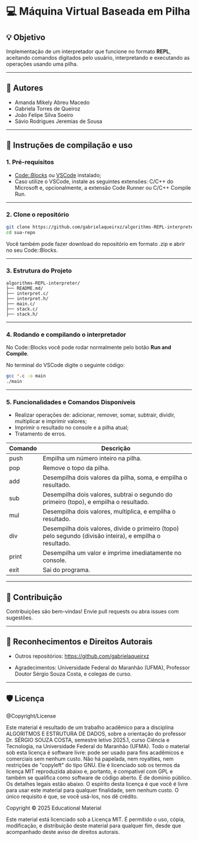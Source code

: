 # 💻 Máquina Virtual Baseada em Pilha 

## 💡 Objetivo

Implementação de um interpretador que funcione no formato **REPL**, aceitando comandos digitados pelo usuário, interpretando e executando as operações usando uma pilha.

---

## 👥 Autores
* Amanda Mikely Abreu Macedo
* Gabriela Torres de Queiroz
* João Felipe Silva Soeiro
* Sávio Rodrigues Jeremias de Sousa

--- 

## 🔧 Instruções de compilação e uso

### 1. Pré-requisitos

* [Code::Blocks](https://www.codeblocks.org/) ou [VSCode](https://code.visualstudio.com/) instalado;
* Caso utilize o VSCode, instale as seguintes extensões: C/C++ do Microsoft e, opcionalmente, a extensão Code Runner ou C/C++ Compile Run.

---

### 2. Clone o repositório

```bash
git clone https://github.com/gabrielaqueirxz/algorithms-REPL-interpreter.git
cd sua-repo
```
Você também pode fazer download do repositório em formato .zip e abrir no seu Code::Blocks.

---

### 3. Estrutura do Projeto

```
algorithms-REPL-interpreter/
├── README.md/
├── interpret.c/
├── interpret.h/
├── main.c/
├── stack.c/
├── stack.h/

```
---

### 4. Rodando e compilando o interpretador

No Code::Blocks você pode rodar normalmente pelo botão **Run and Compile**.

No terminal do VSCode digite o seguinte código:
```bash
gcc *.c -o main
./main
```
---

### 5. Funcionalidades e Comandos Disponíveis

* Realizar operações de: adicionar, remover, somar, subtrair, dividir, multiplicar e imprimir valores;
* Imprimir o resultado no console e a pilha atual;
* Tratamento de erros.

| Comando | Descrição |
|------|-----------|
| push <valor>  | Empilha um número inteiro na pilha.|
| pop | Remove o topo da pilha.|
| add| Desempilha dois valores da pilha, soma, e empilha o resultado.|
| sub |  Desempilha dois valores, subtrai o segundo do primeiro (topo), e empilha o resultado.|
| mul | Desempilha dois valores, multiplica, e empilha o resultado. |
| div| Desempilha dois valores, divide o primeiro (topo) pelo segundo (divisão inteira), e empilha o resultado.|
| print | Desempilha um valor e imprime imediatamente no console.|
| exit | Sai do programa. |

---

## 📑 Contribuição

Contribuições são bem-vindas! Envie pull requests ou abra issues com sugestões.

---

## 🏅 Reconhecimentos e Direitos Autorais
* Outros repositórios: https://github.com/gabrielaqueirxz

* Agradecimentos: Universidade Federal do Maranhão (UFMA), Professor Doutor Sérgio Souza Costa, e colegas de curso.

---

## 🛡 Licença

@Copyright/License

Este material é resultado de um trabalho acadêmico para a disciplina ALGORITMOS E ESTRUTURA DE DADOS, sobre a orientação do professor Dr. SÉRGIO SOUZA COSTA, semestre letivo 2025.1, curso Ciência e Tecnologia, na Universidade Federal do Maranhão (UFMA). Todo o material sob esta licença é software livre: pode ser usado para fins acadêmicos e comerciais sem nenhum custo. Não há papelada, nem royalties, nem restrições de "copyleft" do tipo GNU. Ele é licenciado sob os termos da licença MIT reproduzida abaixo e, portanto, é compatível com GPL e também se qualifica como software de código aberto. É de domínio público. Os detalhes legais estão abaixo. O espírito desta licença é que você é livre para usar este material para qualquer finalidade, sem nenhum custo. O único requisito é que, se você usá-los, nos dê crédito.

Copyright © 2025 Educational Material

Este material está licenciado sob a Licença MIT. É permitido o uso, cópia, modificação, e distribuição deste material para qualquer fim, desde que acompanhado deste aviso de direitos autorais.
